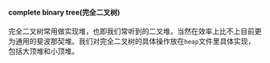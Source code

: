 #### complete binary tree(完全二叉树)
完全二叉树常用做实现堆，也即我们常听到的二叉堆，当然在效率上比不上目前更为通用的斐波那契堆。我们对完全二叉树的具体操作放在`heap`文件里具体实现，包括大顶堆和小顶堆。